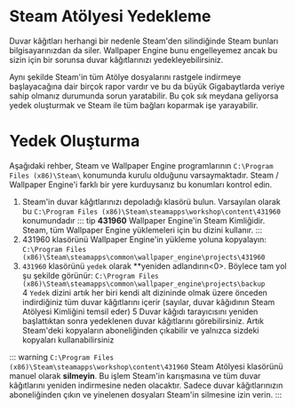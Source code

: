 # Steam Atölyesi Yedekleme

Duvar kâğıtları herhangi bir nedenle Steam'den silindiğinde Steam bunları bilgisayarınızdan da siler. Wallpaper Engine bunu engelleyemez ancak bu sizin için bir sorunsa duvar kâğıtlarınızı yedekleyebilirsiniz.

Aynı şekilde Steam'in tüm Atölye dosyalarını rastgele indirmeye başlayacağına dair birçok rapor vardır ve bu da büyük Gigabaytlarda veriye sahip olmanız durumunda sorun yaratabilir. Bu çok sık meydana geliyorsa yedek oluşturmak ve Steam ile tüm bağları koparmak işe yarayabilir.

# Yedek Oluşturma

Aşağıdaki rehber, Steam ve Wallpaper Engine programlarının `C:\Program Files (x86)\Steam\` konumunda kurulu olduğunu varsaymaktadır. Steam / Wallpaper Engine'i farklı bir yere kurduysanız bu konumları kontrol edin.

1. Steam'in duvar kâğıtlarınızı depoladığı klasörü bulun. Varsayılan olarak bu `C:\Program Files (x86)\Steam\steamapps\workshop\content\431960` konumundadır ::: tip **431960** Wallpaper Engine'in Steam Kimliğidir. Steam, tüm Wallpaper Engine yüklemeleri için bu dizini kullanır.
:::
2. 431960 klasörünü Wallpaper Engine'in yükleme yoluna kopyalayın: `C:\Program Files (x86)\Steam\steamapps\common\wallpaper_engine\projects\431960`
3. `431960` klasörünü `yedek` olarak **yeniden adlandırın<0>. Böylece tam yol şu şekilde görünür: `C:\Program Files (x86)\Steam\steamapps\common\wallpaper_engine\projects\backup`</li>
4 `Yedek` dizini artık her biri kendi alt dizininde olmak üzere önceden indirdiğiniz tüm duvar kâğıtlarını içerir (sayılar, duvar kâğıdının Steam Atölyesi Kimliğini temsil eder)
5 Duvar kâğıdı tarayıcısını yeniden başlattıktan sonra yedeklenen duvar kâğıtlarını görebilirsiniz. Artık Steam'deki kopyaların aboneliğinden çıkabilir ve yalnızca sizdeki kopyaları kullanabilirsiniz</ol>

::: warning
`C:\Program Files (x86)\Steam\steamapps\workshop\content\431960` Steam Atölyesi klasörünü manuel olarak **silmeyin**. Bu işlem Steam'in karışmasına ve tüm duvar kâğıtlarını yeniden indirmesine neden olacaktır. Sadece duvar kâğıtlarınızın aboneliğinden çıkın ve yinelenen dosyaları Steam'in silmesine izin verin.
:::